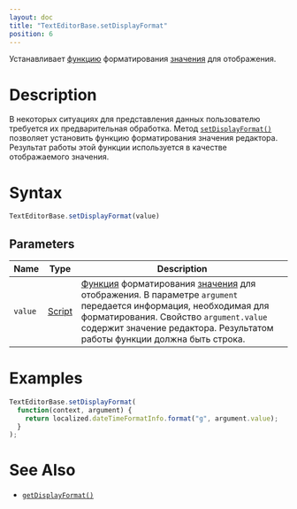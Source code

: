 ```yaml
---
layout: doc
title: "TextEditorBase.setDisplayFormat"
position: 6
---
```


Устанавливает [функцию](../../../Core/Script/) форматирования [значения](../../EditorBase/EditorBase.getValue/) для отображения.

# Description

В некоторых ситуациях для представления данных пользователю требуется их предварительная обработка.
Метод [`setDisplayFormat()`](../TextEditorBase.setDisplayFormat/) позволяет установить функцию
форматирования значения редактора. Результат работы этой функции используется в качестве
отображаемого значения.

# Syntax

```js
TextEditorBase.setDisplayFormat(value)
```

## Parameters

|Name|Type|Description|
|----|----|-----------|
|`value`|[Script](../../../Core/Script/)|[Функция](../../../Core/Script/) форматирования [значения](../../EditorBase/EditorBase.getValue/) для отображения. В параметре `argument` передается информация, необходимая для форматирования. Свойство `argument.value` содержит значение редактора. Результатом работы функции должна быть строка.|

# Examples

```js
TextEditorBase.setDisplayFormat(
  function(context, argument) {
    return localized.dateTimeFormatInfo.format("g", argument.value);
  }
);
```

# See Also

* [`getDisplayFormat()`](../TextEditorBase.getDisplayFormat/)
